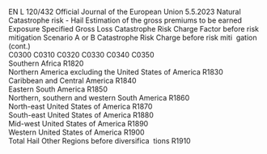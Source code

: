 EN  L 120/432 Official Journal of the European Union 5.5.2023
 Natural Catastrophe risk - Hail  Estimation of 
the gross 
premiums to be 
earned  Exposure  Specified Gross 
Loss  Catastrophe 
Risk Charge 
Factor before 
risk mitigation  Scenario A or B  Catastrophe 
Risk Charge 
before risk miti ­
gation  (cont.)  
C0300  C0310  C0320  C0330  C0340  C0350  
Southern Africa  R1820  
Northern America excluding the United States of 
America  R1830  
Caribbean and Central America  R1840  
Eastern South America  R1850  
Northern, southern and western South America  R1860  
North-east United States of America  R1870  
South-east United States of America  R1880  
Mid-west United States of America  R1890  
Western United States of America  R1900  
Total Hail Other Regions before diversifica ­
tions  R1910